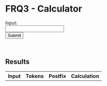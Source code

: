 # FRQ3 - Calculator


<form id="form">
  <label for="input">Input:</label><br>
  <input type="text" id="input" name="input"><br>
  <button type="submit" id="submit-button">Submit</button>
</form> 

<br/>

## Results
<!--- Table of results -->
<table id="table">
  <tr>
    <th>Input</th>
    <th>Tokens</th> 
    <th>Postfix</th>
    <th>Calculation</th>
  </tr>
</table>

<!--- Access API -->
<script>
  document.getElementById('form').addEventListener('submit', (event) => {
    event.preventDefault();
    let input = document.getElementById('input').value;

    // POST
    fetch('https:blognorte.tk/api/calculator/create?exp='+input, {
        mode: 'no-cors',
        method: 'POST',
        headers: {
            'Accept': 'application/json',
            'Content-Type': 'application/json',
            'Access-Control-Allow-Origin': '*'
        }
    })

    // GET
    fetch("https://blognorte.tk/api/calculator",
      {method: 'GET',
      headers: {
        mode: 'no-cors',
        headers: {
            'Accept': 'application/json',
            'Content-Type': 'application/json',
            'Access-Control-Allow-Origin': '*'
        }
      }})
      .then(response => response.json())
      .then(data => {
        const table = document.getElementById('table');
        const row = table.insertRow(-1);
        const inputCell = row.insertCell(0);
        const tokensCell = row.insertCell(1);
        const postfixCell = row.insertCell(2);
        const resultCell = row.insertCell(3);
        // Print data to table
        inputCell.innerHTML = data.expression;
        tokensCell.innerHTML = data.tokens;
        rpnCell.innerHTML = data.reverse_polish;
        resultCell.innerHTML = data.result;
      });
  });
</script>